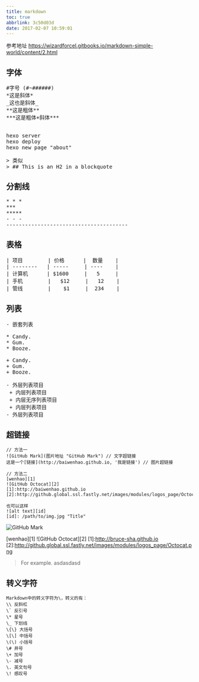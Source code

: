 ```yaml
---
title: markdown
toc: true
abbrlink: 3c50d03d
date: 2017-02-07 10:59:01
---
```


参考地址 https://wizardforcel.gitbooks.io/markdown-simple-world/content/2.html

## 字体
<pre>
#字号 (#~######)
*这是斜体*
_这也是斜体_
**这是粗体**
***这是粗体+斜体***

<!-- 注释 -->
hexo server
hexo deploy
hexo new page "about"

> 类似
> ## This is an H2 in a blockquote
</pre>

## 分割线
<pre>
* * *
***
*****
- - -
---------------------------------------
</pre>

## 表格
<pre>
| 项目        | 价格      |  数量    |
| --------   | -----     | ----    |
| 计算机      | $1600     |   5     |
| 手机        |   $12     |   12    |
| 管线        |    $1     |  234    |
</pre>

## 列表
<pre>
- 嵌套列表

* Candy.
* Gum.
* Booze.

+ Candy.
+ Gum.
+ Booze.

- 外层列表项目
 + 内层列表项目
 + 内层无序列表项目
 + 内层列表项目
- 外层列表项目
</pre>

## 超链接
```
// 方法一
![GitHub Mark](图片地址 "GitHub Mark") // 文字超链接
这是一个[链接](http://baiwenhao.github.io, '我是链接') // 图片超链接

// 方法二
[wenhao][1]
![GitHub Octocat][2]
[1]:http://baiwenhao.github.io
[2]:http://github.global.ssl.fastly.net/images/modules/logos_page/Octocat.png

也可以这样
![alt text][id]
[id]: /path/to/img.jpg "Title"

```

![GitHub Mark](http://github.global.ssl.fastly.net/images/modules/logos_page/GitHub-Mark.png "GitHub Mark")

[wenhao][1]
![GitHub Octocat][2]
[1]:http://bruce-sha.github.io
[2]:http://github.global.ssl.fastly.net/images/modules/logos_page/Octocat.png

<blockquote>
For example.
asdasdasd
</blockquote>

## 转义字符
```
Markdown中的转义字符为\，转义的有：
\\ 反斜杠
\` 反引号
\* 星号
\_ 下划线
\{\} 大括号
\[\] 中括号
\(\) 小括号
\# 井号
\+ 加号
\- 减号
\. 英文句号
\! 感叹号
```

